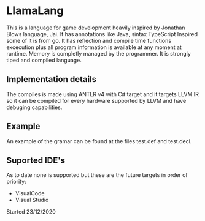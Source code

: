 # LlamaLang
This is a language for game development heavily inspired by Jonathan Blows language, Jai.
It has annotations like Java, sintax TypeScript Inspired some of it is from go.
It has reflection and compile time functions excecution plus all program information is available at any moment at runtime.
Memory is completly managed by the programmer.
It is strongly tiped and compiled language.

## Implementation details
The compiles is made using ANTLR v4 with C# target and it targets LLVM IR so it can be compiled for every hardware supported by LLVM and have debuging capabilities.

## Example
An example of the gramar can be found at the files test.def and test.decl.

## Suported IDE's
As to date none is supported but these are the future targets in order of priority:
- VisualCode
- Visual Studio

Started 23/12/2020
